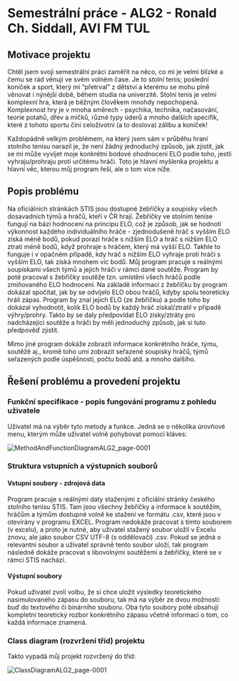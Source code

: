 # Semestrální práce - ALG2 - Ronald Ch. Siddall, AVI FM TUL
## Motivace projektu
Chtěl jsem svoji semestrální práci zaměřit na něco, co mi je velmi blízké a čemu se rád věnuji ve svém volném čase. Je to stolní tenis; poslední koníček a sport, který mi “přetrval” z dětství a kterému se mohu plně věnovat i nýnější době, během studia na univerzitě. 
Stolní tenis je velmi komplexní hra, která je běžným člověkem mnohdy nepochopená. Komplexnost hry je v mnoha směrech - psychika, technika, načasování, teorie potahů, dřev a míčků, různé typy úderů a mnoho dalších specifik, které z tohoto sportu činí celoživotní (a to doslova) zálibu a koníček!

Každopádně velkým problémem, na který jsem sám v průběhu hraní stolního tenisu narazil je, že není žádný jednoduchý způsob, jak zjistit, jak se mi může vyvíjet moje konkrétní bodové ohodnocení ELO podle toho, jestli vyhraju/prohraju proti určitému hráči.
Toto je hlavní myšlenka projektu a hlavní věc, kterou můj program řeší, ale o tom více níže.

## Popis problému
Na oficiálních stránkách STIS jsou dostupné žebříčky a soupisky všech dosavadních týmů a hráčů, kteří v ČR hrají. Žebříčky ve stolním tenise fungují na bázi hodnocení na principu ELO, což je způsob, jak se hodnotí výkonnost každého individuálního hráče - zjednodušeně hráč s vyšším ELO získá méně bodů, pokud porazí hráče s nižším ELO a hráč s nižším ELO ztratí méně bodů, když prohraje s hráčem, který má vyšší ELO.
Takhle to funguje i v opačném případě, kdy hráč s nižším ELO vyhraje proti hráči s vyšším ELO, tak získá mnohem víc bodů. Můj program pracuje s reálnými soupiskami všech týmů a jejich hráči v rámci dané soutěže.
Program by poté pracoval s žebříčky soutěže tzn. umístění všech hráčů podle zmiňovaného ELO hodnocení. Na základě informací z žebříčku by program dokázal spočítat, jak by se odvíjelo ELO obou hráčů, kdyby spolu teoreticky hráli zápas.
Program by znal jejich ELO (ze žebříčku) a podle toho by dokázal vyhodnotit, kolik ELO bodů by každý hráč získal/ztratil v případě výhry/prohry. Takto by se daly předpovídat ELO zisky/ztráty pro nadcházející soutěže a hráči by měli jednoduchý způsob, jak si tuto předpověď zjistit.

Mimo jiné program dokáže zobrazit informace konkrétního hráče, týmu, soutěžě aj., kromě toho umí zobrazit seřazené soupisky hráčů, týmů seřazených podle úspěšnosti, počtu bodů atd. a mnoho dalšího.

## Řešení problému a provedení projektu
### Funkční specifikace - popis fungování programu z pohledu uživatele
Uživatel má na výběr tyto metody a funkce. Jedná se o několika úrovňové menu, kterým může uživatel volně pohybovat pomocí kláves:

![MethodAndFunctionDiagramALG2_page-0001](https://github.com/TUL2223ALG/2223alg2-semestralproject-RonaldSiddall/assets/114618003/f32e178d-00e5-4a6f-b21b-a75af8c11341)

### Struktura vstupních a výstupních souborů
#### Vstupní soubory - zdrojová data
Program pracuje s reálnými daty staženými z oficiální stránky českého stolního tenisu STIS. Tam jsou všechny žebříčky a informace k soutěžím, hráčům a týmům dostupné volně ke stažení ve formátu .csv, které jsou v otevírány v programu EXCEL. Program nedokáže pracovat s tímto souborem (v excelu), a proto je nutné, aby uživatel stažený soubor uložil v Excelu znovu, ale jako soubor CSV UTF-8 (s oddělovači) .csv.
Pokud se jedná o relevantní soubor a uživatel správně tento soubor uloží, tak program následně dokáže pracovat s libovolnými soutěžemi a žebříčky, které se v rámci STIS nachází.
#### Výstupní soubory
Pokud uživatel zvolí volbu, že si chce uložit výsledky teoretického nasimulovaného zápasu do souboru, tak má na výběr ze dvou možností: buď do textového či binárního souboru. Oba tyto soubory poté obsahují kompletní teoretický rozbor konkrétního zápasu včetně informací o tom, co každá informace znamená.

### Class diagram (rozvržení tříd) projektu
Takto vypadá můj projekt rozvržený do tříd:

![ClassDiagramALG2_page-0001](https://github.com/TUL2223ALG/2223alg2-semestralproject-RonaldSiddall/assets/114618003/3cd9049b-df42-4248-a78e-24a4f68c9760)

##
